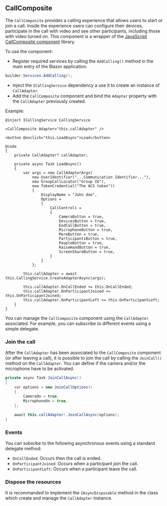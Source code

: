 ## CallComposite

The `CallComposite` provides a calling experience that allows users to start or join a call.
Inside the experience users can configure their devices, participate in the call with video and see other participants,
including those with video turned on.
This component is a wrapper of the
[JavaScript CallComposite component](https://azure.github.io/communication-ui-library/?path=/docs/composites-call-basicexample--basic-example)
library.

To use the component:
- Register required services by calling the `AddCalling()` method in the main entry of the Blazor application.

```csharp
builder.Services.AddCalling();
```

- Inject the `ICallingService` dependency a use it to create an instance of `CallAdapter`.
- Add the `CallComposite` component and bind the `Adapter` property with the `CallAdapter` previously created.

Example:
```razor
@inject ICallingService CallingService

<CallComposite Adapter="this.callAdapter" />

<button @onclick="this.LoadAsync">Load</button>

@code
{
    private CallAdapter? callAdapter;

    private async Task LoadAsync()
    {
        var args = new CallAdapterArgs(
            new UserIdentifier("...Communication Identifier..."),
            new GroupCallLocator("Group ID"),
            new TokenCredential("The ACS token"))
            {
                DisplayName = "John doe",
                Options =
                {
                    CallControls =
                    {
                        CameraButton = true,
                        DevicesButton = true,
                        EndCallButton = true,
                        MicrophoneButton = true,
                        MoreButton = true,
                        ParticipantsButton = true,
                        PeopleButton = true,
                        RaiseHandButton = true,
                        ScreenShareButton = true,
                    }
                }
            };

        this.callAdapter = await this.CallingService.CreateAdapterAsync(args);

        this.callAdapter.OnCallEnded += this.OnCallEnded;
        this.callAdapter.OnParticipantJoined += this.OnParticipantJoined;
        this.callAdapter.OnParticipantLeft += this.OnParticipantLeft;
    }
}
```

You can manage the `CallComposite` component using the `CallAdapter` associated. For example, you can
subscribe to different events using a simple delegate.

### Join the call
After the `CallAdapter` has been associated to the `CallComposite` component
(or after leaving a call), it is possible to join the call
by calling the `JoinCall()` method on the `CallAdapter`.
You can define if the camera and/or the microphone have to be activated.

```csharp
private async Task JoinCallAsync()
{
    var options = new JoinCallOptions()
    {
        CameraOn = true,
        MicrophoneOn = true,
    };

    await this.callAdapter!.JoinCallAsync(options);
}
```

### Events
You can subsribe to the following asynchronous events using a standard delegate method:
- `OnCallEnded`: Occurs then the call is ended.
- `OnParticipantJoined`: Occurs when a participant join the call.
- `OnParticipantLeft`: Occurs when a participant leave the call.

### Dispose the resources
It is recommanded to implement the `IAsyncDisposable` method in the class which create
and manage the `CallAdapter` instance.